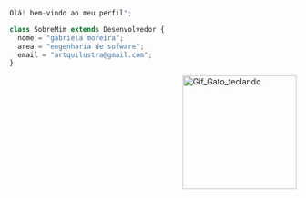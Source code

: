 ```js
Olá! bem-vindo ao meu perfil";

class SobreMim extends Desenvolvedor {
  nome = "gabriela moreira";
  area = "engenharia de sofware";
  email = "artquilustra@gmail.com";
}

```
<img src="https://user-images.githubusercontent.com/74029212/127240963-4921a6aa-a682-4868-9ce5-a9ca6936c8fc.gif" alt="Gif_Gato_teclando" min-width="200px" max-width="200px" width="200px" align="right">


